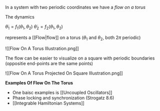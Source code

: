 In a system with two periodic coordinates we have a *flow on a torus*

The dynamics

$\dot \theta_1=f_1(\theta_1,\theta_2)$
$\dot \theta_2=f_2(\theta_1,\theta_2)$

represents a [[Flow|flow]] on a torus ($\theta_1$ and $\theta_2$, both $2\pi$ periodic)

![[Flow On A Torus Illustration.png]]

The flow can be easier to visualize on a square with periodic boundaries (oppositie end-points are the same points)

![[Flow On A Torus Projected On Square Illustration.png]]


**Examples Of Flow On The Torus**

* One baisc examples is [[Uncoupled Oscillators]]
* Phase locking and synchronization (Strogatz 8.6)
* [[Integrable Hamiltonian Systems]]
